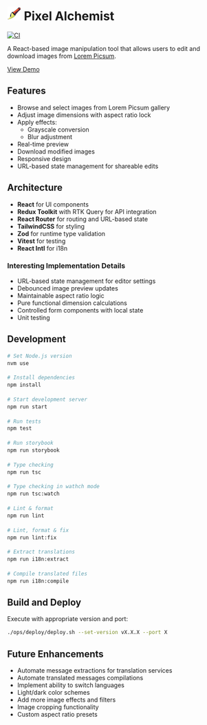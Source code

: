 # ![logo](./public/favicon-32x32.png) Pixel Alchemist

[![CI](https://github.com/moshensky/pixel-alchemist/actions/workflows/ci.yml/badge.svg)](https://github.com/moshensky/pixel-alchemist/actions/workflows/ci.yml)

A React-based image manipulation tool that allows users to edit and download images from [Lorem Picsum](https://picsum.photos/).

[View Demo](https://pixel-alchemist.moshensky.com)

## Features

- Browse and select images from Lorem Picsum gallery
- Adjust image dimensions with aspect ratio lock
- Apply effects:
  - Grayscale conversion
  - Blur adjustment
- Real-time preview
- Download modified images
- Responsive design
- URL-based state management for shareable edits

## Architecture

- **React** for UI components
- **Redux Toolkit** with RTK Query for API integration
- **React Router** for routing and URL-based state
- **TailwindCSS** for styling
- **Zod** for runtime type validation
- **Vitest** for testing
- **React Intl** for i18n

### Interesting Implementation Details

- URL-based state management for editor settings
- Debounced image preview updates
- Maintainable aspect ratio logic
- Pure functional dimension calculations
- Controlled form components with local state
- Unit testing

## Development

```bash
# Set Node.js version
nvm use

# Install dependencies
npm install

# Start development server
npm run start

# Run tests
npm test

# Run storybook
npm run storybook

# Type checking
npm run tsc

# Type checking in wathch mode
npm run tsc:watch

# Lint & format
npm run lint

# Lint, format & fix
npm run lint:fix

# Extract translations
npm run i18n:extract

# Compile translated files
npm run i18n:compile
```

## Build and Deploy

Execute with appropriate version and port:

```sh
./ops/deploy/deploy.sh --set-version vX.X.X --port X
```

## Future Enhancements

- Automate message extractions for translation services
- Automate translated messages compilations
- Implement ability to switch languages
- Light/dark color schemes
- Add more image effects and filters
- Image cropping functionality
- Custom aspect ratio presets
